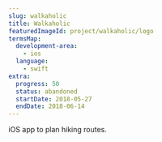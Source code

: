 ```yaml
---
slug: walkaholic
title: Walkaholic
featuredImageId: project/walkaholic/logo
termsMap:
  development-area:
    - ios
  language:
    - swift
extra:
  progress: 50
  status: abandoned
  startDate: 2018-05-27
  endDate: 2018-06-14
---
```


iOS app to plan hiking routes.